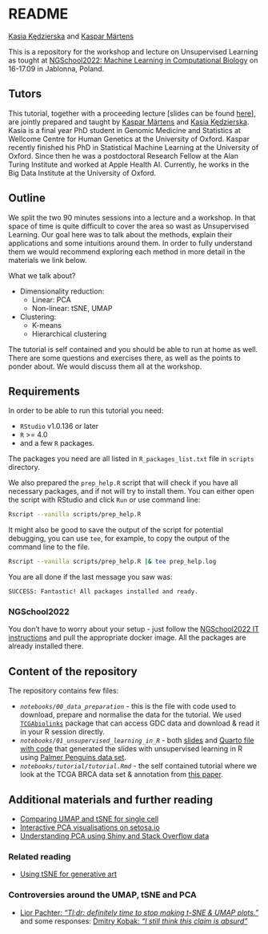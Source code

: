 README
================
[Kasia Kędzierska](https://kasia.codes/) and [Kaspar
Märtens](https://kaspar.website/)

This is a repository for the workshop and lecture on Unsupervised
Learning as tought at [NGSchool2022: Machine Learning in Computational
Biology](https://ngschool.eu/ngschool2022/) on 16-17.09 in Jablonna,
Poland.

## Tutors

This tutorial, together with a proceeding lecture \[slides can be found
[here](TODO:add%20link)\], are jointly prepared and taught by [Kaspar
Märtens](https://kaspar.website/) and [Kasia
Kędzierska](https://kasia.codes/). Kasia is a final year PhD student in
Genomic Medicine and Statistics at Wellcome Centre for Human Genetics at
the University of Oxford. Kaspar recently finished his PhD in
Statistical Machine Learning at the University of Oxford. Since then he
was a postdoctoral Research Fellow at the Alan Turing Institute and
worked at Apple Health AI. Currently, he works in the Big Data Institute
at the University of Oxford.

## Outline

We split the two 90 minutes sessions into a lecture and a workshop. In
that space of time is quite difficult to cover the area so wast as
Unsupervised Learning. Our goal here was to talk about the methods,
explain their applications and some intuitions around them. In order to
fully understand them we would recommend exploring each method in more
detail in the materials we link below.

What we talk about?

-   Dimensionality reduction:
    -   Linear: PCA
    -   Non-linear: tSNE, UMAP
-   Clustering:
    -   K-means
    -   Hierarchical clustering

The tutorial is self contained and you should be able to run at home as
well. There are some questions and exercises there, as well as the
points to ponder about. We would discuss them all at the workshop.

## Requirements

In order to be able to run this tutorial you need:

-   `RStudio` v1.0.136 or later
-   `R` \>= 4.0
-   and a few `R` packages.

The packages you need are all listed in `R_packages_list.txt` file in
`scripts` directory.

We also prepared the `prep_help.R` script that will check if you have
all necessary packages, and if not will try to install them. You can
either open the script with RStudio and click `Run` or use command line:

``` bash
Rscript --vanilla scripts/prep_help.R
```

It might also be good to save the output of the script for potential
debugging, you can use `tee`, for example, to copy the output of the
command line to the file.

``` bash
Rscript --vanilla scripts/prep_help.R |& tee prep_help.log
```

You are all done if the last message you saw was:

    SUCCESS: Fantastic! All packages installed and ready.

### NGSchool2022

You don’t have to worry about your setup - just follow the [NGSchool2022
IT
instructions](https://docs.google.com/document/d/e/2PACX-1vSSDcqlNCps9nP5rqcYU8NMYv6xntlxS3pH4CSTuOFFNNOUeFNkbfYCLXNmJoTTw8aSVCb6XHlleUug/pub)
and pull the appropriate docker image. All the packages are already
installed there.

## Content of the repository

The repository contains few files:

-   *`notebooks/00_data_preparation`* - this is the file with code used
    to download, prepare and normalise the data for the tutorial. We
    used
    [`TCGAbiolinks`](https://www.bioconductor.org/packages/release/bioc/vignettes/TCGAbiolinks/inst/doc/index.html)
    package that can access GDC data and download & read it in your R
    session directly.
-   *`notebooks/01_unsupervised_learning_in_R`* - both
    [slides](notebooks/01_usnupervised_learning_in_R.pdf) and [Quarto
    file with code](notebooks/01_usnupervised_learning_in_R.Rmd) that
    generated the slides with unsupervised learning in R using [Palmer
    Penguins data set](https://github.com/allisonhorst/palmerpenguins).
-   *`notebooks/tutorial/tutorial.Rmd`* - the self contained tutorial
    where we look at the TCGA BRCA data set & annotation from [this
    paper](doi.org/10.1016/j.ccell.2018.03.014).

## Additional materials and further reading

-   [Comparing UMAP and tSNE for single
    cell](https://blog.bioturing.com/2022/01/14/umap-vs-t-sne-single-cell-rna-seq-data-visualization/)
-   [Interactive PCA visualisations on
    setosa.io](https://setosa.io/ev/principal-component-analysis/)
-   [Understanding PCA using Shiny and Stack Overflow
    data](https://www.rstudio.com/resources/rstudioconf-2018/understanding-pca-using-shiny-and-stack-overflow-data/)

### Related reading

-   [Using tSNE for generative
    art](https://clauswilke.com/art/post/tsne-generative)

### Controversies around the UMAP, tSNE and PCA

-   [Lior Pachter: *“Tl;dr: definitely time to stop making t-SNE & UMAP
    plots.”*](https://twitter.com/lpachter/status/1440695021502545934)
    and some responses: [Dmitry Kobak: *“I still think this claim is
    absurd”*](https://twitter.com/hippopedoid/status/1441029520237158407)
